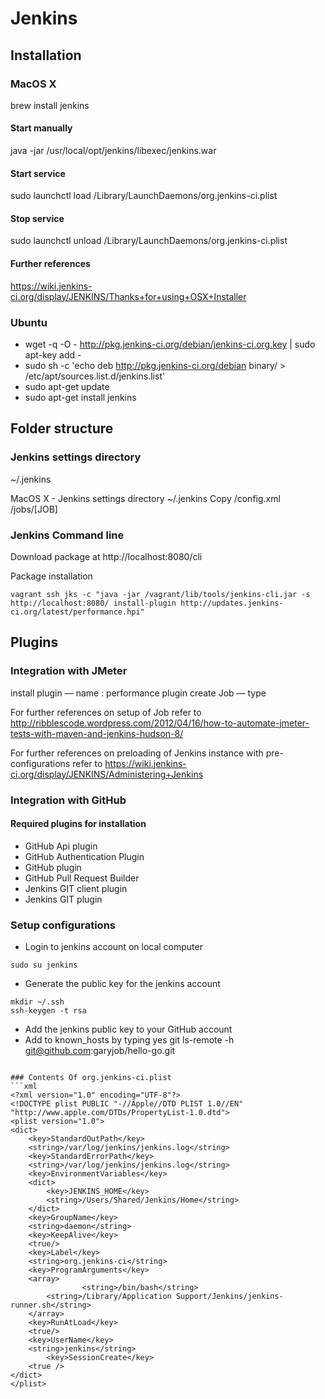 # Jenkins 

## Installation  
### MacOS X
  brew install jenkins

#### Start manually
  java -jar /usr/local/opt/jenkins/libexec/jenkins.war

#### Start service
  sudo launchctl load /Library/LaunchDaemons/org.jenkins-ci.plist

#### Stop service
  sudo launchctl unload /Library/LaunchDaemons/org.jenkins-ci.plist

#### Further references
https://wiki.jenkins-ci.org/display/JENKINS/Thanks+for+using+OSX+Installer


### Ubuntu 
  - wget -q -O - http://pkg.jenkins-ci.org/debian/jenkins-ci.org.key | sudo apt-key add -
  - sudo sh -c 'echo deb http://pkg.jenkins-ci.org/debian binary/ > /etc/apt/sources.list.d/jenkins.list'
  - sudo apt-get update
  - sudo apt-get install jenkins  




## Folder structure

### Jenkins settings directory
  ~/.jenkins
  
  MacOS X - Jenkins settings directory ~/.jenkins
  Copy 
    /config.xml
    /jobs/[JOB]

### Jenkins Command line

Download package at http://localhost:8080/cli

Package installation 
```console
vagrant ssh jks -c "java -jar /vagrant/lib/tools/jenkins-cli.jar -s http://localhost:8080/ install-plugin http://updates.jenkins-ci.org/latest/performance.hpi"
```


## Plugins
### Integration with JMeter

  install plugin — name : performance plugin
  create Job — type 

  For further references on setup of Job refer to
  http://ribblescode.wordpress.com/2012/04/16/how-to-automate-jmeter-tests-with-maven-and-jenkins-hudson-8/

  For further references on preloading of Jenkins instance with pre-configurations refer to 
  https://wiki.jenkins-ci.org/display/JENKINS/Administering+Jenkins

### Integration with GitHub
#### Required plugins for installation
- GitHub Api plugin
- GitHub Authentication Plugin
- GitHub plugin
- GitHub Pull Request Builder
- Jenkins GIT client plugin
- Jenkins GIT plugin

### Setup configurations

- Login to jenkins account on local computer
```console
sudo su jenkins
```

- Generate the public key for the jenkins account
```console
mkdir ~/.ssh
ssh-keygen -t rsa
```

- Add the jenkins public key to your GitHub account
- Add to known_hosts by typing yes
git ls-remote -h git@github.com:garyjob/hello-go.git
```

### Contents Of org.jenkins-ci.plist
```xml
<?xml version="1.0" encoding="UTF-8"?>
<!DOCTYPE plist PUBLIC "-//Apple//DTD PLIST 1.0//EN" "http://www.apple.com/DTDs/PropertyList-1.0.dtd">
<plist version="1.0">
<dict>
    <key>StandardOutPath</key>
    <string>/var/log/jenkins/jenkins.log</string>
    <key>StandardErrorPath</key>
    <string>/var/log/jenkins/jenkins.log</string>
	<key>EnvironmentVariables</key>
	<dict>
		<key>JENKINS_HOME</key>
		<string>/Users/Shared/Jenkins/Home</string>
	</dict>
	<key>GroupName</key>
	<string>daemon</string>
	<key>KeepAlive</key>
	<true/>
	<key>Label</key>
	<string>org.jenkins-ci</string>
	<key>ProgramArguments</key>
	<array>
                <string>/bin/bash</string>
		<string>/Library/Application Support/Jenkins/jenkins-runner.sh</string>
	</array>
	<key>RunAtLoad</key>
	<true/>
	<key>UserName</key>
	<string>jenkins</string>
        <key>SessionCreate</key>
	<true />
</dict>
</plist>

```
